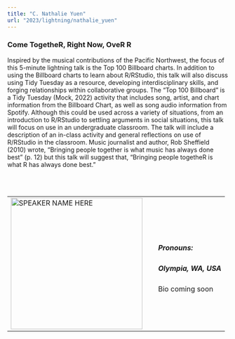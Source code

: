 ```yaml
---
title: "C. Nathalie Yuen"
url: "2023/lightning/nathalie_yuen"
---
```


### Come TogetheR, Right Now, OveR R

Inspired by the musical contributions of the Pacific Northwest, the focus of this 5-minute lightning talk is the Top 100 Billboard charts. In addition to using the Billboard charts to learn about R/RStudio, this talk will also discuss using Tidy Tuesday as a resource, developing interdisciplinary skills, and forging relationships within collaborative groups. The “Top 100 Billboard” is a Tidy Tuesday (Mock, 2022) activity that includes song, artist, and chart information from the Billboard Chart, as well as song audio information from Spotify. Although this could be used across a variety of situations, from an introduction to R/RStudio to settling arguments in social situations, this talk will focus on use in an undergraduate classroom. The talk will include a description of an in-class activity and general reflections on use of R/RStudio in the classroom. Music journalist and author, Rob Sheffield (2010) wrote, “Bringing people together is what music has always done best” (p. 12) but this talk will suggest that, “Bringing people togetheR is what R has always done best.”

<br><br>

<table>
  <tr><td><img width="300px" style="float: left; padding: 0px 20px 0px 0px;" 
           src="../../../../img/logo/logo_2023/logo_2023.png" alt="SPEAKER NAME HERE"></td>
  <td>
      <h5>Pronouns: </h5>
      <h5>Olympia, WA, USA</h5>
      Bio coming soon
      </td></tr>

</table>


